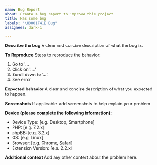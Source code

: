 ```yaml
---
name: Bug Report
about: Create a bug report to improve this project
title: Has some bug
labels: "\U0001F41E Bug"
assignees: dark-1

---
```


**Describe the bug**
A clear and concise description of what the bug is.

**To Reproduce**
Steps to reproduce the behavior:
1. Go to '...'
2. Click on '....'
3. Scroll down to '....'
4. See error

**Expected behavior**
A clear and concise description of what you expected to happen.

**Screenshots**
If applicable, add screenshots to help explain your problem.

**Device (please complete the following information):**
 - Device Type: [e.g. Desktop, Smartphone]
 - PHP: [e.g. 7.2.x]
 - phpBB: [e.g. 3.2.x]
 - OS: [e.g. Linux]
 - Browser: [e.g. Chrome, Safari]
 - Extension Version: [e.g. 2.2.x]

**Additional context**
Add any other context about the problem here.
